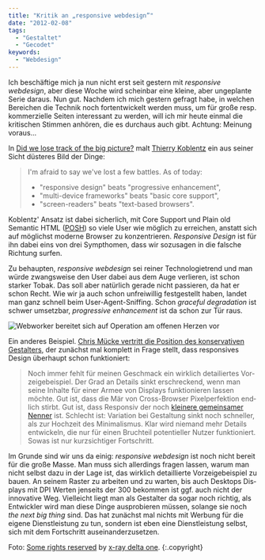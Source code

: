 ```yaml
---
title: "Kritik an „responsive webdesign”"
date: "2012-02-08"
tags:
  - "Gestaltet"
  - "Gecodet"
keywords:
  - "Webdesign"
---
```


Ich beschäftige mich ja nun nicht erst seit gestern mit _responsive webdesign_, aber diese Woche wird scheinbar eine kleine, aber ungeplante Serie daraus. Nun gut. Nachdem ich mich gestern gefragt habe, in welchen Bereichen die Technik noch fortentwickelt werden muss, um für große resp. kommerzielle Seiten interessant zu werden, will ich mir heute einmal die kritischen Stimmen anhören, die es durchaus auch gibt. Achtung: Meinung voraus…

In [Did we lose track of the big picture?](http://www.css-101.org/articles/the_power_of_the_web_is_in_its_universality/strive_to_make_content_accessible_to_all.php) malt [Thierry Koblentz](https://twitter.com/#!/thierrykoblentz) ein aus seiner Sicht düsteres Bild der Dinge:

> I'm afraid to say we've lost a few battles. As of today:
>
> - "responsive design" beats "progressive enhancement",
> - "multi-device frameworks" beats "basic core support",
> - "screen-readers" beats "text-based browsers".

Koblentz' Ansatz ist dabei sicherlich, mit Core Support und Plain old Semantic HTML ([POSH](http://microformats.org/wiki/posh)) so viele User wie möglich zu erreichen, anstatt sich auf möglichst moderne Browser zu konzentrieren. _Responsive Design_ ist für ihn dabei eins von drei Sympthomen, dass wir sozusagen in die falsche Richtung surfen.

Zu behaupten, _responsive webdesign_ sei reiner Technologietrend und man würde zwangsweise den User dabei aus dem Auge verlieren, ist schon starker Tobak. Das soll aber natürlich gerade nicht passieren, da hat er schon Recht. Wie wir ja auch schon unfreiwillig festgestellt haben, landet man ganz schnell beim User-Agent-Sniffing. Schon _graceful degradation_ ist schwer umsetzbar, _progressive enhancement_ ist da schon zur Tür raus.

![Webworker bereitet sich auf Operation am offenen Herzen vor](/images/codecandies/webworker_hehe.jpg)

Ein anderes Beispiel. [Chris Mücke vertritt die Position des konservativen Gestalters](http://www.coldheat.de/2012/02/subjektive-responsivitat), der zunächst mal komplett in Frage stellt, dass responsives Design überhaupt schon funktioniert:

> Noch immer fehlt für mei­nen Geschmack ein wirk­lich detailiertes Vor­zei­ge­bei­spiel. Der Grad an Details sinkt erschreckend, wenn man seine Inhalte für einer Armee von Dis­plays funk­tio­nie­ren las­sen möchte. Gut ist, dass die Mär von Cross-Browser Pixel­perfek­tion end­lich stirbt. Gut ist, dass Responsiv der noch [kleinere gemein­sa­mer Nen­ner](http://www.coldheat.de/2008/05/webdesign-ist-der-kleinste-gemeinsame-nenner) ist. Schlecht ist: Varia­tion bei Gestal­tung sinkt noch schnel­ler, als zur Hoch­zeit des Minimalis­mus. Klar wird nie­mand mehr Details ent­wi­ckeln, die nur für einen Bruch­teil poten­ti­el­ler Nut­zer funktioniert. Sowas ist nur kurz­sich­ti­ger Fort­schritt.

Im Grunde sind wir uns da einig: _responsive webdesign_ ist noch nicht bereit für die große Masse. Man muss sich allerdings fragen lassen, warum man nicht selbst dazu in der Lage ist, das wirklich detaillierte Vorzeigebeispiel zu bauen. An seinem Raster zu arbeiten und zu war­ten, bis auch Desk­tops Dis­plays mit DPI Wer­ten jen­seits der 300 bekom­men ist ggf. auch nicht der innovative Weg. Vielleicht liegt man als Gestalter da sogar noch richtig, als Entwickler wird man diese Dinge ausprobieren müssen, solange sie noch _the next big thing_ sind. Das hat zunächst mal nichts mit Wer­bung für die eigene Dienst­leis­tung zu tun, sondern ist eben eine Dienstleistung selbst, sich mit dem Fortschritt auseinanderzusetzen.

Foto: [Some rights reserved](http://creativecommons.org/licenses/by-sa/2.0/) by [x-ray delta one](http://www.flickr.com/photos/x-ray_delta_one/). {:.copyright}
